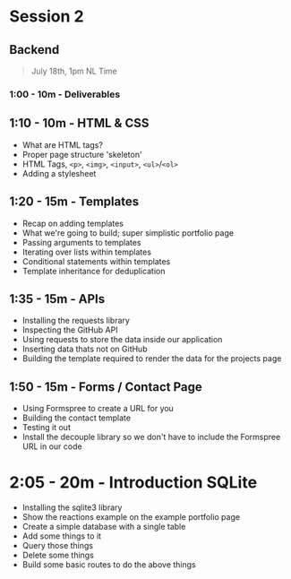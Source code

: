 # Session 2

## Backend

> July 18th, 1pm NL Time

### 1:00 - 10m - Deliverables

## 1:10 - 10m - HTML & CSS

-   What are HTML tags?
-   Proper page structure 'skeleton'
-   HTML Tags, `<p>`, `<img>`, `<input>`, `<ul>`/`<ol>`
-   Adding a stylesheet

## 1:20 - 15m - Templates

-   Recap on adding templates
-   What we're going to build; super simplistic portfolio page
-   Passing arguments to templates
-   Iterating over lists within templates
-   Conditional statements within templates
-   Template inheritance for deduplication

## 1:35 - 15m - APIs

-   Installing the requests library
-   Inspecting the GitHub API
-   Using requests to store the data inside our application
-   Inserting data thats not on GitHub
-   Building the template required to render the data for the projects page

## 1:50 - 15m - Forms / Contact Page

-   Using Formspree to create a URL for you
-   Building the contact template
-   Testing it out
-   Install the decouple library so we don't have to include the Formspree URL in our code

# 2:05 - 20m - Introduction SQLite

-   Installing the sqlite3 library
-   Show the reactions example on the example portfolio page
-   Create a simple database with a single table
-   Add some things to it
-   Query those things
-   Delete some things
-   Build some basic routes to do the above things
